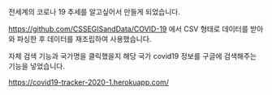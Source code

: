 
전세계의 코로나 19 추세를 알고싶어서 만들게 되었습니다.

https://github.com/CSSEGISandData/COVID-19 에서 CSV 형태로 데이터를 받아와 파싱한 후 데이터를 재조립하여 사용했습니다.

자체 검색 기능과 국가명을 클릭했을지 해당 국가 covid19 정보를 구글에 검색해주는 기능을 넣었습니다.


https://covid19-tracker-2020-1.herokuapp.com/
